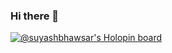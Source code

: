 ### Hi there 👋

<!--
**suyashbhawsar/suyashbhawsar** is a ✨ _special_ ✨ repository because its `README.md` (this file) appears on your GitHub profile.

Here are some ideas to get you started:

- 🔭 I’m currently working on ...
- 🌱 I’m currently learning ...
- 👯 I’m looking to collaborate on ...
- 🤔 I’m looking for help with ...
- 💬 Ask me about ...
- 📫 How to reach me: ...
- 😄 Pronouns: ...
- ⚡ Fun fact: ...
-->

[![@suyashbhawsar's Holopin board](https://holopin.io/api/user/board?user=suyashbhawsar)](https://holopin.io/@suyashbhawsar)
